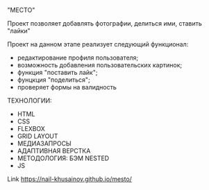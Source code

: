 "МЕСТО"

Проект позволяет добавлять фотографии, делиться ими, ставить "лайки"

Проект на данном этапе реализует следующий функционал:
- редактирование профиля пользователя;
- возможность добавления пользовательских картинок;
- функция "поставить лайк";
- фунцкция "поделиться";
- проверяет формы на валидность

ТЕХНОЛОГИИ:
- HTML
- CSS
- FLEXBOX
- GRID LAYOUT
- МЕДИАЗАПРОСЫ
- АДАПТИВНАЯ ВЕРСТКА
- МЕТОДОЛОГИЯ: БЭМ NESTED
- JS

Link https://nail-khusainov.github.io/mesto/
